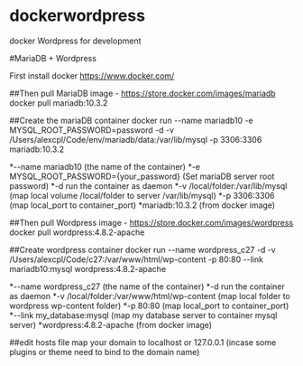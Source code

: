 # dockerwordpress
docker Wordpress for development 

#MariaDB + Wordpress

First install docker
https://www.docker.com/

##Then pull MariaDB image - https://store.docker.com/images/mariadb
docker pull mariadb:10.3.2

##Create the mariaDB container
docker run --name mariadb10 -e MYSQL_ROOT_PASSWORD=password -d -v /Users/alexcpl/Code/env/mariadb/data:/var/lib/mysql -p 3306:3306 mariadb:10.3.2

*--name mariadb10 (the name of the container)
*-e MYSQL_ROOT_PASSWORD={your_password} (Set mariaDB server root password)
*-d run the container as daemon
*-v /local/folder:/var/lib/mysql (map local volume /local/folder to server /var/lib/mysql)
*-p 3306:3306 (map local_port to container_port)
*mariadb:10.3.2 (from docker image)

##Then pull Wordpress image - https://store.docker.com/images/wordpress
docker pull wordpress:4.8.2-apache

##Create wordpress container
docker run --name wordpress_c27 -d -v /Users/alexcpl/Code/c27:/var/www/html/wp-content -p 80:80 --link mariadb10:mysql wordpress:4.8.2-apache

*--name wordpress_c27 (the name of the container)
*-d run the container as daemon
*-v /local/folder:/var/www/html/wp-content (map local folder to wordpress wp-content folder)
*-p 80:80 (map local_port to container_port)
*--link my_database:mysql (map my database server to container mysql server)
*wordpress:4.8.2-apache (from docker image)

##edit hosts file
map your domain to localhost or 127.0.0.1 (incase some plugins or theme need to bind to the domain name)
